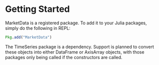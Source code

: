 # Getting Started

MarketData is a registered package. To add it to your Julia packages,
simply do the following in REPL:

```julia
Pkg.add("MarketData")
```

The TimeSeries package is a dependency. Support is planned to convert
these objects into either DataFrame or AxisArray objects, with those
packages only being called if the constructors are called.
